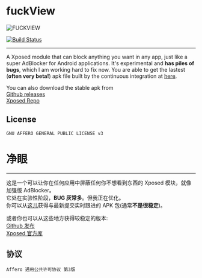 # fuckView

![FUCKVIEW](icon.png)

[![Build Status](https://travis-ci.org/w568w/fuckView.svg?branch=master)](https://travis-ci.org/w568w/fuckView)  

---

A Xposed module that can block anything you want in any app, just like a super AdBlocker for Android applications.
It's experimental and **has piles of bugs**, which I am working hard to fix now.
You are able to get the lastest (**often very beta!**) apk file built by the continuous integration at [here](http://d.7short.com/fuckview).
  
You can also download the stable apk from  
[Github releases](https://github.com/w568w/fuckView/releases)  
[Xposed Repo](http://repo.xposed.info/module/ml.qingsu.fuckview)

## License

```GNU AFFERO GENERAL PUBLIC LICENSE v3```

# 净眼

---

这是一个可以让你在任何应用中屏蔽任何你不想看到东西的 Xposed 模块，就像加强版 AdBlocker。  
它处在实验性阶段，**BUG 灰常多**。但我正在优化。  
你可以从[这儿](http://d.7short.com/fuckview)获得与最新提交实时跟进的 APK 包(通常**不是很稳定**)。
  
或者你也可以从这些地方获得较稳定的版本:  
[Github 发布](https://github.com/w568w/fuckView/releases)  
[Xposed 官方库](http://repo.xposed.info/module/ml.qingsu.fuckview)

## 协议

```Affero 通用公共许可协议 第3版```
